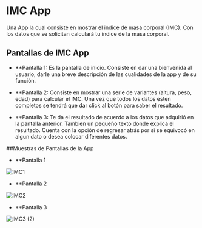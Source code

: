 # IMC App
Una App la cual consiste en mostrar el indice de masa corporal (IMC). Con los datos que se solicitan calculará tu indice de la masa corporal. 

## Pantallas de IMC App
* **Pantalla 1: Es la pantalla de inicio. Consiste en dar una bienvenida al usuario, darle una breve descripción de las cualidades de la app y de su función.
 
* **Pantalla 2: Consiste en mostrar una serie de variantes (altura, peso, edad) para calcular el IMC. Una vez que todos los datos esten completos se tendrá que dar click al botón para saber el resultado.

* **Pantalla 3: Te da el resultado de acuerdo a los datos que adquirió en la pantalla anterior. Tambien un pequeño texto donde explica el resultado. Cuenta con la opción de regresar atrás por si se equivocó en algun dato o desea colocar diferentes datos.

##Muestras de Pantallas de la App 
* **Pantalla 1 

![IMC1](https://user-images.githubusercontent.com/116289346/228370362-94703523-db4e-4a41-bfbc-bf7d8be79567.png)


* **Pantalla 2

![IMC2](https://user-images.githubusercontent.com/116289346/228370326-6af92666-05d1-4d6a-ad4b-5b7da03cf693.png)


* **Pantalla 3

![IMC3 (2)](https://user-images.githubusercontent.com/116289346/228376804-5a2fb129-d6c9-481e-a0ad-952187651d26.png)
